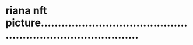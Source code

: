 # riana nft picture..................................................................................
